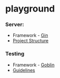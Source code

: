 # playground

### Server:
- Framework - [Gin](https://gin-gonic.com/https:/)
- [Project Structure](https://github.com/golang-standards/project-layout)

### Testing
- Framework - [Goblin](https://github.com/franela/goblin)
- [Guidelines](https://www.toptal.com/go/your-introductory-course-to-testing-with-gohttps:/)
